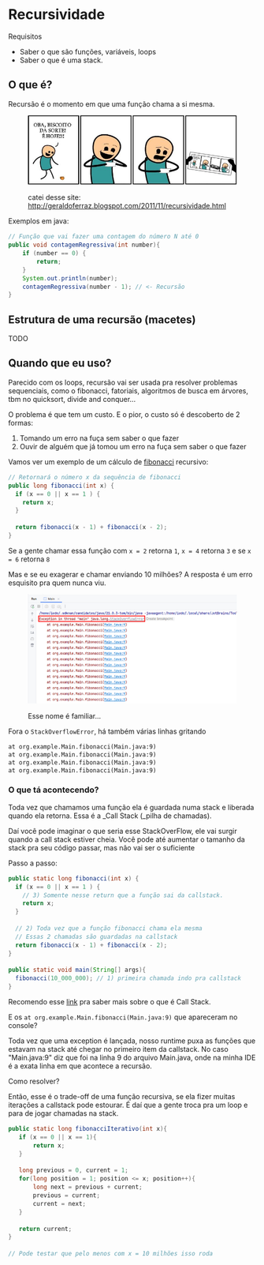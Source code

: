 # Recursividade

Requisitos

* Saber o que são funções, variáveis, loops
* Saber o que é uma stack.



## O que é?

Recursão é o momento em que uma função chama a si mesma.

<figure><img src="../.gitbook/assets/image (3).png" alt=""><figcaption><p>catei desse site: <a href="http://geraldoferraz.blogspot.com/2011/11/recursividade.html">http://geraldoferraz.blogspot.com/2011/11/recursividade.html</a></p></figcaption></figure>

Exemplos em java:

```java
// Função que vai fazer uma contagem do número N até 0
public void contagemRegressiva(int number){
    if (number == 0) {
        return;
    }
    System.out.println(number);
    contagemRegressiva(number - 1); // <- Recursão
}
```



## Estrutura de uma recursão (macetes)

TODO

## Quando que eu uso?

Parecido com os loops, recursão vai ser usada pra resolver problemas sequenciais, como o fibonacci, fatoriais, algoritmos de busca em árvores, tbm no quicksort, divide and conquer...



O problema é que tem um custo. E o pior, o custo só é descoberto de 2 formas:

1. Tomando um erro na fuça sem saber o que fazer
2. Ouvir de alguém que já tomou um erro na fuça sem saber o que fazer

Vamos ver um exemplo de um cálculo de [fibonacci](https://brasilescola.uol.com.br/matematica/sequencia-fibonacci.htm) recursivo:

```java
// Retornará o número x da sequência de fibonacci
public long fibonacci(int x) {
  if (x == 0 || x == 1 ) {
    return x;
  }

  return fibonacci(x - 1) + fibonacci(x - 2);
}
```

Se a gente chamar essa função  com `x = 2` retorna `1`, `x = 4` retorna `3`  e se `x = 6` retorna `8`

Mas e se eu exagerar e chamar enviando  10 milhões? A resposta é um erro esquisito pra quem nunca viu.

<figure><img src="../.gitbook/assets/image.png" alt=""><figcaption><p>Esse nome é familiar...</p></figcaption></figure>

Fora o `StackOverflowError`, há também várias linhas gritando&#x20;

```
at org.example.Main.fibonacci(Main.java:9)
at org.example.Main.fibonacci(Main.java:9)
at org.example.Main.fibonacci(Main.java:9)
at org.example.Main.fibonacci(Main.java:9)
```

### O que tá acontecendo?

Toda vez que chamamos uma função ela é guardada numa stack e liberada quando ela retorna. Essa é a _Call Stack (_pilha de chamadas).&#x20;

Daí você pode imaginar o que seria esse StackOverFlow, ele vai surgir quando a call stack estiver cheia. Você pode até aumentar o tamanho da stack pra seu código passar, mas não vai ser o suficiente

Passo a passo:

```java
public static long fibonacci(int x) {
  if (x == 0 || x == 1 ) {
    // 3) Somente nesse return que a função sai da callstack.
    return x;
  }
  
  // 2) Toda vez que a função fibonacci chama ela mesma
  // Essas 2 chamadas são guardadas na callstack
  return fibonacci(x - 1) + fibonacci(x - 2);
}

public static void main(String[] args){
  fibonacci(10_000_000); // 1) primeira chamada indo pra callstack
}
```

Recomendo esse [link](https://developer.mozilla.org/pt-BR/docs/Glossary/Call\_stack) pra saber mais sobre o que é Call Stack.



E os `at org.example.Main.fibonacci(Main.java:9)` que apareceram no console?

Toda vez que uma exception é lançada, nosso runtime puxa as funções que estavam na stack até chegar no primeiro item da callstack. No caso "Main.java:9" diz que foi na linha 9 do arquivo Main.java, onde na minha IDE é a exata linha em que acontece a recursão.

Como resolver?

Então, esse é o trade-off de uma função recursiva, se ela fizer muitas iterações a callstack pode estourar. É daí que a gente troca pra um loop e para de jogar chamadas na stack.

```java
public static long fibonacciIterativo(int x){              
   if (x == 0 || x == 1){                                
       return x;                                         
   }

   long previous = 0, current = 1;                       
   for(long position = 1; position <= x; position++){    
       long next = previous + current;                   
       previous = current;                               
       current = next;                                   
   }

   return current;                                       
}                  

// Pode testar que pelo menos com x = 10 milhões isso roda                                       
```

